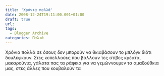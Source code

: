```yaml
---
title: 'Χρόνια πολλά'
date: 2008-12-24T19:11:00.001+01:00
draft: true
url: 
tags:
  - Blogger Archive
categories: Παλιά
---
```


Χρόνια πολλά σε όσους δεν μπορούν να θκιαβάσουν το μπλόγκ διότι δουλέφκουν. Στες κοπελλούες που βάλλουν τες στίβες κρέατα, μακαρούνια, γάλατα πας τα ράφκια για να γεμώννουμεν τα αμαξούθκια μας, στες άλλες που κουβαλούν τα
